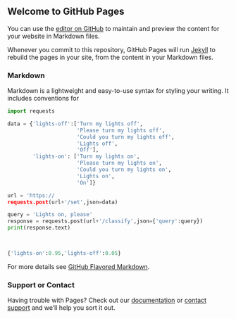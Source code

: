 ## Welcome to GitHub Pages

You can use the [editor on GitHub](https://github.com/crgirard/classy/edit/master/index.md) to maintain and preview the content for your website in Markdown files.

Whenever you commit to this repository, GitHub Pages will run [Jekyll](https://jekyllrb.com/) to rebuild the pages in your site, from the content in your Markdown files.

### Markdown

Markdown is a lightweight and easy-to-use syntax for styling your writing. It includes conventions for

```python
import requests

data = {'lights-off':['Turn my lights off',
                      'Please turn my lights off',
                      'Could you turn my lights off',
                      'Lights off',
                      'Off'],
        'lights-on': ['Turn my lights on',
                      'Please turn my lights on',
                      'Could you turn my lights on',
                      'Lights on',
                      'On']}

url = 'https://
requests.post(url+'/set',json=data)

query = 'Lights on, please'
response = requests.post(url+'/classify',json={'query':query})
print(response.text)

                      
```

```python
{'lights-on':0.95,'lights-off':0.05}
```

For more details see [GitHub Flavored Markdown](https://guides.github.com/features/mastering-markdown/).

### Support or Contact

Having trouble with Pages? Check out our [documentation](https://help.github.com/categories/github-pages-basics/) or [contact support](https://github.com/contact) and we’ll help you sort it out.
